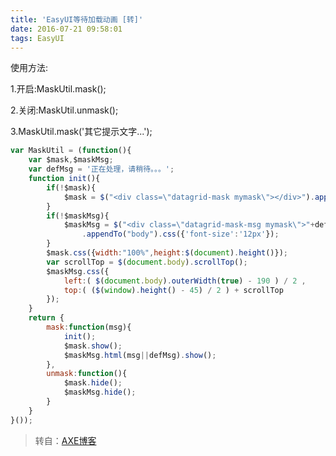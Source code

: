 ```yaml
---
title: 'EasyUI等待加载动画 [转]'
date: 2016-07-21 09:58:01
tags: EasyUI
---
```

使用方法: 

1.开启:MaskUtil.mask(); 

2.关闭:MaskUtil.unmask(); 

3.MaskUtil.mask('其它提示文字...');   
<!--more-->
```JavaScript
var MaskUtil = (function(){  
    var $mask,$maskMsg;  
    var defMsg = '正在处理，请稍待。。。';  
    function init(){  
        if(!$mask){  
            $mask = $("<div class=\"datagrid-mask mymask\"></div>").appendTo("body");  
        }  
        if(!$maskMsg){  
            $maskMsg = $("<div class=\"datagrid-mask-msg mymask\">"+defMsg+"</div>")
                .appendTo("body").css({'font-size':'12px'});  
        }  
        $mask.css({width:"100%",height:$(document).height()});  
        var scrollTop = $(document.body).scrollTop();  
        $maskMsg.css({  
            left:( $(document.body).outerWidth(true) - 190 ) / 2 ,
            top:( ($(window).height() - 45) / 2 ) + scrollTop  
        });   
    }  
    return {  
        mask:function(msg){  
            init();  
            $mask.show();  
            $maskMsg.html(msg||defMsg).show();  
        },
        unmask:function(){  
            $mask.hide();  
            $maskMsg.hide();  
        }  
    }
}());  
```
> 转自：[AXE博客](http://blog.csdn.net/thc1987/article/details/37568609)